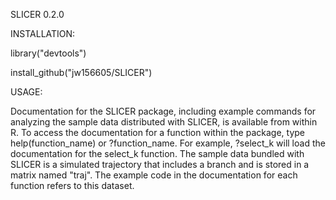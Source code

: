 SLICER 0.2.0

INSTALLATION:

library("devtools")

install_github("jw156605/SLICER")

USAGE:

Documentation for the SLICER package, including example commands for analyzing the sample data distributed with SLICER, is available from within R. To access the documentation for a function within the package, type help(function_name) or ?function_name. For example, ?select_k will load the documentation for the select_k function. The sample data bundled with SLICER is a simulated trajectory that includes a branch and is stored in a matrix named "traj". The example code in the documentation for each function refers to this dataset.
